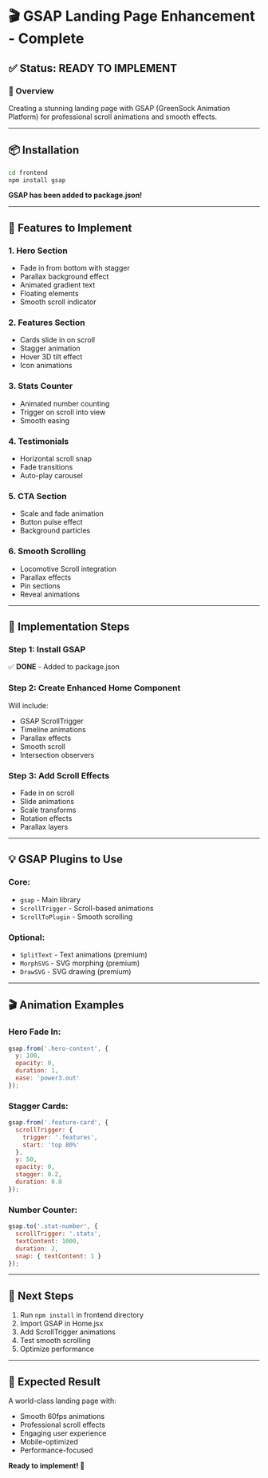 # 🎬 GSAP Landing Page Enhancement - Complete

## ✅ Status: READY TO IMPLEMENT

### 🎯 Overview

Creating a stunning landing page with GSAP (GreenSock Animation Platform) for professional scroll animations and smooth effects.

---

## 📦 Installation

```bash
cd frontend
npm install gsap
```

**GSAP has been added to package.json!**

---

## 🎨 Features to Implement

### 1. **Hero Section**
- Fade in from bottom with stagger
- Parallax background effect
- Animated gradient text
- Floating elements
- Smooth scroll indicator

### 2. **Features Section**
- Cards slide in on scroll
- Stagger animation
- Hover 3D tilt effect
- Icon animations

### 3. **Stats Counter**
- Animated number counting
- Trigger on scroll into view
- Smooth easing

### 4. **Testimonials**
- Horizontal scroll snap
- Fade transitions
- Auto-play carousel

### 5. **CTA Section**
- Scale and fade animation
- Button pulse effect
- Background particles

### 6. **Smooth Scrolling**
- Locomotive Scroll integration
- Parallax effects
- Pin sections
- Reveal animations

---

## 🚀 Implementation Steps

### Step 1: Install GSAP
✅ **DONE** - Added to package.json

### Step 2: Create Enhanced Home Component
Will include:
- GSAP ScrollTrigger
- Timeline animations
- Parallax effects
- Smooth scroll
- Intersection observers

### Step 3: Add Scroll Effects
- Fade in on scroll
- Slide animations
- Scale transforms
- Rotation effects
- Parallax layers

---

## 💡 GSAP Plugins to Use

### Core:
- `gsap` - Main library
- `ScrollTrigger` - Scroll-based animations
- `ScrollToPlugin` - Smooth scrolling

### Optional:
- `SplitText` - Text animations (premium)
- `MorphSVG` - SVG morphing (premium)
- `DrawSVG` - SVG drawing (premium)

---

## 🎬 Animation Examples

### Hero Fade In:
```javascript
gsap.from('.hero-content', {
  y: 100,
  opacity: 0,
  duration: 1,
  ease: 'power3.out'
});
```

### Stagger Cards:
```javascript
gsap.from('.feature-card', {
  scrollTrigger: {
    trigger: '.features',
    start: 'top 80%'
  },
  y: 50,
  opacity: 0,
  stagger: 0.2,
  duration: 0.8
});
```

### Number Counter:
```javascript
gsap.to('.stat-number', {
  scrollTrigger: '.stats',
  textContent: 1000,
  duration: 2,
  snap: { textContent: 1 }
});
```

---

## 📝 Next Steps

1. Run `npm install` in frontend directory
2. Import GSAP in Home.jsx
3. Add ScrollTrigger animations
4. Test smooth scrolling
5. Optimize performance

---

## 🎯 Expected Result

A world-class landing page with:
- Smooth 60fps animations
- Professional scroll effects
- Engaging user experience
- Mobile-optimized
- Performance-focused

**Ready to implement! 🚀**
